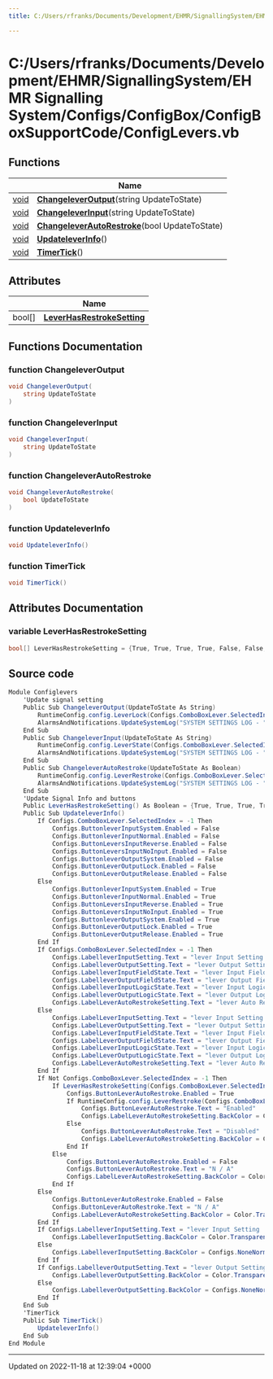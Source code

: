 ```yaml
---
title: C:/Users/rfranks/Documents/Development/EHMR/SignallingSystem/EHMR Signalling System/Configs/ConfigBox/ConfigBoxSupportCode/ConfigLevers.vb

---
```


# C:/Users/rfranks/Documents/Development/EHMR/SignallingSystem/EHMR Signalling System/Configs/ConfigBox/ConfigBoxSupportCode/ConfigLevers.vb



## Functions

|                | Name           |
| -------------- | -------------- |
| [void](/SignallingSystem-doc/vb/Files/SerialPixelLeds_8vb/#variable-void) | **[ChangeleverOutput](/SignallingSystem-doc/vb/Files/ConfigLevers_8vb/#function-changeleveroutput)**(string UpdateToState) |
| [void](/SignallingSystem-doc/vb/Files/SerialPixelLeds_8vb/#variable-void) | **[ChangeleverInput](/SignallingSystem-doc/vb/Files/ConfigLevers_8vb/#function-changeleverinput)**(string UpdateToState) |
| [void](/SignallingSystem-doc/vb/Files/SerialPixelLeds_8vb/#variable-void) | **[ChangeleverAutoRestroke](/SignallingSystem-doc/vb/Files/ConfigLevers_8vb/#function-changeleverautorestroke)**(bool UpdateToState) |
| [void](/SignallingSystem-doc/vb/Files/SerialPixelLeds_8vb/#variable-void) | **[UpdateleverInfo](/SignallingSystem-doc/vb/Files/ConfigLevers_8vb/#function-updateleverinfo)**() |
| [void](/SignallingSystem-doc/vb/Files/SerialPixelLeds_8vb/#variable-void) | **[TimerTick](/SignallingSystem-doc/vb/Files/ConfigLevers_8vb/#function-timertick)**() |

## Attributes

|                | Name           |
| -------------- | -------------- |
| bool[] | **[LeverHasRestrokeSetting](/SignallingSystem-doc/vb/Files/ConfigLevers_8vb/#variable-leverhasrestrokesetting)**  |


## Functions Documentation

### function ChangeleverOutput

```csharp
void ChangeleverOutput(
    string UpdateToState
)
```


### function ChangeleverInput

```csharp
void ChangeleverInput(
    string UpdateToState
)
```


### function ChangeleverAutoRestroke

```csharp
void ChangeleverAutoRestroke(
    bool UpdateToState
)
```


### function UpdateleverInfo

```csharp
void UpdateleverInfo()
```


### function TimerTick

```csharp
void TimerTick()
```



## Attributes Documentation

### variable LeverHasRestrokeSetting

```csharp
bool[] LeverHasRestrokeSetting = {True, True, True, True, False, False, True, True, True, False, False, False, False, False, True, True, True, True, False, False, True, True, False, False};
```



## Source code

```csharp
Module Configlevers
    'Update signal setting
    Public Sub ChangeleverOutput(UpdateToState As String)
        RuntimeConfig.config.LeverLock(Configs.ComboBoxLever.SelectedIndex) = UpdateToState
        AlarmsAndNotifications.UpdateSystemLog("SYSTEM SETTINGS LOG - " & UserManagment.LoggedInUserName & " Updated lever OutPut " & Configs.ComboBoxLever.Text & " To " & UpdateToState)
    End Sub
    Public Sub ChangeleverInput(UpdateToState As String)
        RuntimeConfig.config.LeverState(Configs.ComboBoxLever.SelectedIndex) = UpdateToState
        AlarmsAndNotifications.UpdateSystemLog("SYSTEM SETTINGS LOG - " & UserManagment.LoggedInUserName & " Updated lever InPut " & Configs.ComboBoxLever.Text & " To " & UpdateToState)
    End Sub
    Public Sub ChangeleverAutoRestroke(UpdateToState As Boolean)
        RuntimeConfig.config.LeverRestroke(Configs.ComboBoxLever.SelectedIndex) = UpdateToState
        AlarmsAndNotifications.UpdateSystemLog("SYSTEM SETTINGS LOG - " & UserManagment.LoggedInUserName & " Updated lever Auto Restroke " & Configs.ComboBoxLever.Text & " To " & UpdateToState)
    End Sub
    'Update Signal Info and buttons
    Public LeverHasRestrokeSetting() As Boolean = {True, True, True, True, False, False, True, True, True, False, False, False, False, False, True, True, True, True, False, False, True, True, False, False}
    Public Sub UpdateleverInfo()
        If Configs.ComboBoxLever.SelectedIndex = -1 Then
            Configs.ButtonleverInputSystem.Enabled = False
            Configs.ButtonleverInputNormal.Enabled = False
            Configs.ButtonLeversInputReverse.Enabled = False
            Configs.ButtonLeversInputNoInput.Enabled = False
            Configs.ButtonleverOutputSystem.Enabled = False
            Configs.ButtonLeverOutputLock.Enabled = False
            Configs.ButtonLeverOutputRelease.Enabled = False
        Else
            Configs.ButtonleverInputSystem.Enabled = True
            Configs.ButtonleverInputNormal.Enabled = True
            Configs.ButtonLeversInputReverse.Enabled = True
            Configs.ButtonLeversInputNoInput.Enabled = True
            Configs.ButtonleverOutputSystem.Enabled = True
            Configs.ButtonLeverOutputLock.Enabled = True
            Configs.ButtonLeverOutputRelease.Enabled = True
        End If
        If Configs.ComboBoxLever.SelectedIndex = -1 Then
            Configs.LabelleverInputSetting.Text = "lever Input Setting : "
            Configs.LabelleverOutputSetting.Text = "lever Output Setting : "
            Configs.LabelleverInputFieldState.Text = "lever Input Field State : "
            Configs.LabelleverOutputFieldState.Text = "lever Output Field State : "
            Configs.LabelleverInputLogicState.Text = "lever Input Logic State : "
            Configs.LabelleverOutputLogicState.Text = "lever Output Logic State : "
            Configs.LabelLeverAutoRestrokeSetting.Text = "lever Auto Restroke Setting : "
        Else
            Configs.LabelLeverInputSetting.Text = "lever Input Setting : " & RuntimeConfig.config.LeverState(Configs.ComboBoxLever.SelectedIndex)
            Configs.LabelLeverOutputSetting.Text = "lever Output Setting : " & RuntimeConfig.config.LeverLock(Configs.ComboBoxLever.SelectedIndex)
            Configs.LabelLeverInputFieldState.Text = "lever Input Field State : " & Levers.LeverFrameState(Configs.ComboBoxLever.SelectedIndex)
            Configs.LabelLeverOutputFieldState.Text = "lever Output Field State : " & Levers.LeverFrameState(Configs.ComboBoxLever.SelectedIndex)
            Configs.LabelLeverInputLogicState.Text = "lever Input Logic State : " & Levers.Lever(Configs.ComboBoxLever.SelectedIndex)
            Configs.LabelLeverOutputLogicState.Text = "lever Output Logic State : " & Levers.LeverlockState(Configs.ComboBoxLever.SelectedIndex)
            Configs.LabelLeverAutoRestrokeSetting.Text = "lever Auto Restroke Setting : " & RuntimeConfig.config.LeverRestroke(Configs.ComboBoxLever.SelectedIndex)
        End If
        If Not Configs.ComboBoxLever.SelectedIndex = -1 Then
            If LeverHasRestrokeSetting(Configs.ComboBoxLever.SelectedIndex) = True Then
                Configs.ButtonLeverAutoRestroke.Enabled = True
                If RuntimeConfig.config.LeverRestroke(Configs.ComboBoxLever.SelectedIndex) = True Then
                    Configs.ButtonLeverAutoRestroke.Text = "Enabled"
                    Configs.LabelLeverAutoRestrokeSetting.BackColor = Configs.WarningSetting
                Else
                    Configs.ButtonLeverAutoRestroke.Text = "Disabled"
                    Configs.LabelLeverAutoRestrokeSetting.BackColor = Color.Transparent
                End If
            Else
                Configs.ButtonLeverAutoRestroke.Enabled = False
                Configs.ButtonLeverAutoRestroke.Text = "N / A"
                Configs.LabelLeverAutoRestrokeSetting.BackColor = Color.Transparent
            End If
        Else
            Configs.ButtonLeverAutoRestroke.Enabled = False
            Configs.ButtonLeverAutoRestroke.Text = "N / A"
            Configs.LabelLeverAutoRestrokeSetting.BackColor = Color.Transparent
        End If
        If Configs.LabelleverInputSetting.Text = "lever Input Setting : System" Or Configs.LabelleverInputSetting.Text = "lever Input Setting : " Then
            Configs.LabelleverInputSetting.BackColor = Color.Transparent
        Else
            Configs.LabelleverInputSetting.BackColor = Configs.NoneNormalSetting
        End If
        If Configs.LabelleverOutputSetting.Text = "lever Output Setting : System" Or Configs.LabelleverOutputSetting.Text = "lever Output Setting : " Then
            Configs.LabelleverOutputSetting.BackColor = Color.Transparent
        Else
            Configs.LabelleverOutputSetting.BackColor = Configs.NoneNormalSetting
        End If
    End Sub
    'TimerTick
    Public Sub TimerTick()
        UpdateleverInfo()
    End Sub
End Module
```


-------------------------------

Updated on 2022-11-18 at 12:39:04 +0000

